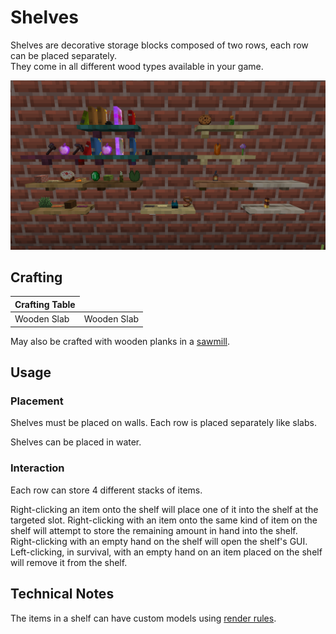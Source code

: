 # Shelves

<!--description:Learn everything about shelves, a decorative storage block.-->
<!--thumbnail:images/render/oak_shelf.png-->

Shelves are decorative storage blocks composed of two rows, each row can be placed separately.  
They come in all different wood types available in your game.

![Shelves](../images/shelves.png)

## Crafting

<table class="crafting-grid">
<thead>
    <th>Crafting Table</th>
</thead>
<tbody>
    <tr>
        <td>Wooden Slab</td>
        <td>Wooden Slab</td>
    </tr>
</tbody>
</table>

May also be crafted with wooden planks in a [sawmill](sawmill.md).

## Usage

### Placement

Shelves must be placed on walls.
Each row is placed separately like slabs.

Shelves can be placed in water.

### Interaction

Each row can store 4 different stacks of items.

Right-clicking an item onto the shelf will place one of it into the shelf at the targeted slot.
Right-clicking with an item onto the same kind of item on the shelf will attempt to store the remaining amount in hand into the shelf.   
Right-clicking with an empty hand on the shelf will open the shelf's GUI.  
Left-clicking, in survival, with an empty hand on an item placed on the shelf will remove it from the shelf.

## Technical Notes

The items in a shelf can have custom models using [render rules](technical/render_rules.md).

<!--include:2:./technical/render_rules.md-->
